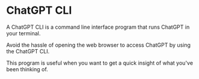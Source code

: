 # ChatGPT CLI

A ChatGPT CLI is a command line interface program that runs ChatGPT in your terminal.

Avoid the hassle of opening the web browser to access ChatGPT by using the ChatGPT CLI.

This program is useful when you want to get a quick insight of what you've been thinking of.
